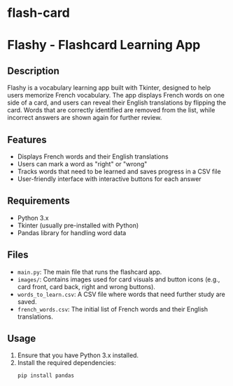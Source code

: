 # flash-card
# Flashy - Flashcard Learning App

## Description
Flashy is a vocabulary learning app built with Tkinter, designed to help users memorize French vocabulary. The app displays French words on one side of a card, and users can reveal their English translations by flipping the card. Words that are correctly identified are removed from the list, while incorrect answers are shown again for further review.

## Features
- Displays French words and their English translations
- Users can mark a word as "right" or "wrong"
- Tracks words that need to be learned and saves progress in a CSV file
- User-friendly interface with interactive buttons for each answer

## Requirements
- Python 3.x
- Tkinter (usually pre-installed with Python)
- Pandas library for handling word data

## Files
- `main.py`: The main file that runs the flashcard app.
- `images/`: Contains images used for card visuals and button icons (e.g., card front, card back, right and wrong buttons).
- `words_to_learn.csv`: A CSV file where words that need further study are saved.
- `french_words.csv`: The initial list of French words and their English translations.

## Usage
1. Ensure that you have Python 3.x installed.
2. Install the required dependencies:
   ```bash
   pip install pandas
